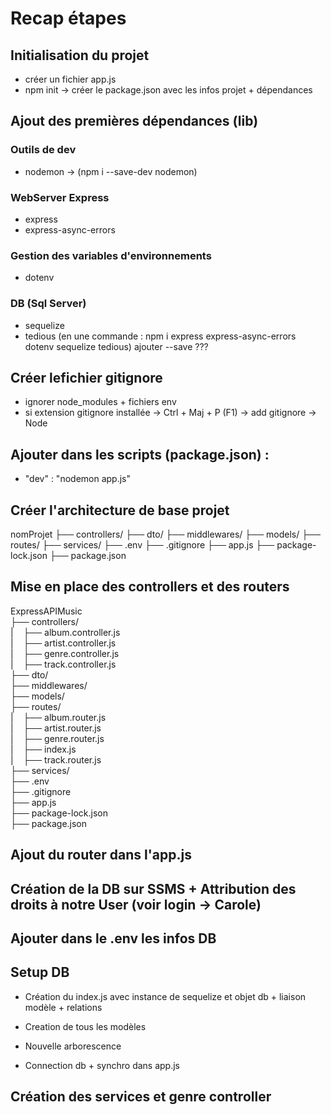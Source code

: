 # Recap étapes

## Initialisation du projet
- créer un fichier app.js
- npm init → créer le package.json avec les infos projet + dépendances

## Ajout des premières dépendances (lib)
### Outils de dev
- nodemon  → (npm i --save-dev nodemon)

### WebServer Express
- express
- express-async-errors
### Gestion des variables d'environnements
- dotenv
### DB (Sql Server)
- sequelize
- tedious
(en une commande :  npm i express express-async-errors dotenv sequelize tedious)
 ajouter --save ???

## Créer lefichier gitignore
- ignorer node_modules + fichiers env
- si extension gitignore installée -> Ctrl + Maj + P (F1) -> add gitignore -> Node

## Ajouter dans les scripts (package.json) :
- "dev" : "nodemon app.js"

## Créer l'architecture de base projet
nomProjet
├── controllers/
├── dto/
├── middlewares/
├── models/
├── routes/
├── services/
├── .env
├── .gitignore
├── app.js
├── package-lock.json
├── package.json

## Mise en place des controllers et des routers
ExpressAPIMusic  
├── controllers/  
|    ├── album.controller.js  
|    ├── artist.controller.js  
|    ├── genre.controller.js  
|    ├── track.controller.js  
├── dto/  
├── middlewares/  
├── models/  
├── routes/  
|    ├── album.router.js  
|    ├── artist.router.js  
|    ├── genre.router.js  
|    ├── index.js  
|    ├── track.router.js  
├── services/  
├── .env  
├── .gitignore  
├── app.js  
├── package-lock.json  
├── package.json


## Ajout du router dans l'app.js

## Création de la DB sur SSMS + Attribution des droits à notre User (voir login -> Carole)

## Ajouter dans le .env les infos DB

## Setup DB
- Création du index.js avec instance de sequelize et objet db + liaison modèle + relations
- Creation de tous les modèles
- Nouvelle arborescence

- Connection  db + synchro dans app.js

## Création des services et genre controller